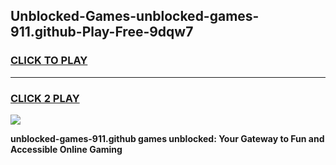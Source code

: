 
## Unblocked-Games-unblocked-games-911.github-Play-Free-9dqw7
<h3>
<a href="https://premium76.site?title=unblocked-games-911.github&ref=09A">CLICK TO PLAY</a></h3>
<hr>

<h3>
<a href="https://premium76.site?title=unblocked-games-911.github&ref=09A">CLICK 2 PLAY</a>
  
</h3>

<a href="https://premium76.site?title=unblocked-games-911.github&ref=09A"><img src="https://clearcache.store/games.png"></a>


**unblocked-games-911.github games unblocked: Your Gateway to Fun and Accessible Online Gaming**
